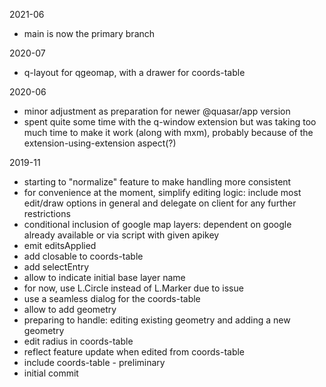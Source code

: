 2021-06

- main is now the primary branch

2020-07

- q-layout for qgeomap, with a drawer for coords-table

2020-06

- minor adjustment as preparation for newer @quasar/app version
- spent quite some time with the q-window extension but was taking too much time to make
  it work (along with mxm), probably because of the extension-using-extension aspect(?)

2019-11

- starting to "normalize" feature to make handling more consistent
- for convenience at the moment, simplify editing logic: 
  include most edit/draw options in general and delegate on client 
  for any further restrictions
- conditional inclusion of google map layers: 
  dependent on google already available or via script with given apikey
- emit editsApplied
- add closable to coords-table
- add selectEntry
- allow to indicate initial base layer name
- for now, use L.Circle instead of L.Marker due to issue
- use a seamless dialog for the coords-table
- allow to add geometry
- preparing to handle: editing existing geometry and adding a new geometry
- edit radius in coords-table
- reflect feature update when edited from coords-table
- include coords-table - preliminary
- initial commit
